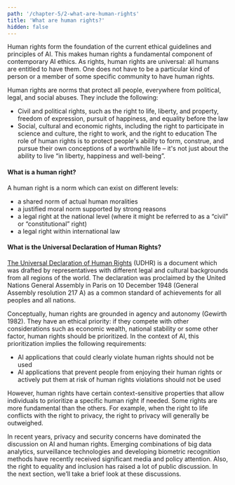 ```yaml
---
path: '/chapter-5/2-what-are-human-rights'
title: 'What are human rights?'
hidden: false
---
```


<hero-icon heroIcon='chap5'/>

<styled-text>

Human rights form the foundation of the current ethical guidelines and principles of AI. This makes human rights a fundamental component of contemporary AI ethics. As rights, human rights are universal: all humans are entitled to have them. One does not have to be a particular kind of person or a member of some specific community to have human rights.

Human rights are norms that protect all people, everywhere from political, legal, and social abuses. They include the following:

* Civil and political rights, such as the right to life, liberty, and property, freedom of expression, pursuit of happiness, and equality before the law
* Social, cultural and economic rights, including the right to participate in science and culture, the right to work, and the right to education
The role of human rights is to protect people's ability to form, construe, and pursue their own conceptions of a worthwhile life – it's not just about the ability to live “in liberty, happiness and well-being”.

</styled-text>

<text-box>

#### What is a human right?

A human right is a norm which can exist on different levels:
* a shared norm of actual human moralities
* a justified moral norm supported by strong reasons
* a legal right at the national level (where it might be referred to as a “civil” or “constitutional” right)
* a legal right within international law

#### What is the Universal Declaration of Human Rights?
[The Universal Declaration of Human Rights](http://www.un.org/en/universal-declaration-human-rights/) (UDHR) is a document which was drafted by representatives with different legal and cultural backgrounds from all regions of the world. The declaration was proclaimed by the United Nations General Assembly in Paris on 10 December 1948 (General Assembly resolution 217 A) as a common standard of achievements for all peoples and all nations.

</text-box>

<styled-text>

Conceptually, human rights are grounded in agency and autonomy (Gewirth 1982). They have an ethical priority: if they compete with other considerations such as economic wealth, national stability or some other factor, human rights should be prioritized. In the context of AI, this prioritization implies the following requirements:

* AI applications that could clearly violate human rights should not be used
* AI applications that prevent people from enjoying their human rights or actively put them at risk of human rights violations should not be used

However, human rights have certain context-sensitive properties that allow individuals to prioritize a specific human right if needed. Some rights are more fundamental than the others. For example, when the right to life conflicts with the right to privacy, the right to privacy will generally be outweighed.

In recent years, privacy and security concerns have dominated the discussion on AI and human rights. Emerging combinations of big data analytics, surveillance technologies and developing biometric recognition methods have recently received significant media and policy attention. Also, the right to equality and inclusion has raised a lot of public discussion. In the next section, we’ll take a brief look at these discussions.

</styled-text>
